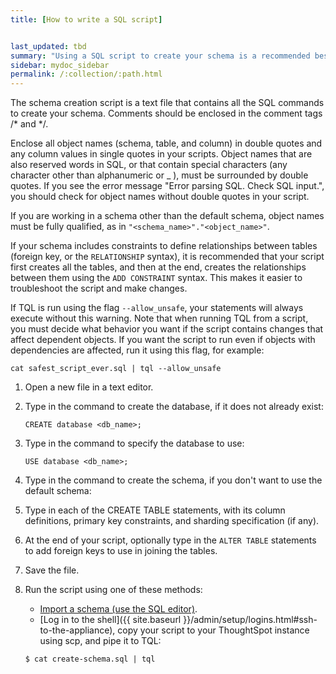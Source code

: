 ```yaml
---
title: [How to write a SQL script]


last_updated: tbd
summary: "Using a SQL script to create your schema is a recommended best practice. This makes it easier to adjust the schema definitions and recreate the schema quickly, if needed."
sidebar: mydoc_sidebar
permalink: /:collection/:path.html
---
```

The schema creation script is a text file that contains all the SQL commands to create your schema. Comments should be enclosed in the comment tags /\* and \*/.

Enclose all object names (schema, table, and column) in double quotes and any column values in single quotes in your scripts. Object names that are also reserved words in SQL, or that contain special characters (any character other than alphanumeric or _ ), must be surrounded by double quotes. If you see the error message "Error parsing SQL. Check SQL input.", you should check for object names without double quotes in your script.

If you are working in a schema other than the default schema, object names must be fully qualified, as in `"<schema_name>"."<object_name>"`.

If your schema includes constraints to define relationships between tables (foreign key, or the `RELATIONSHIP` syntax), it is recommended that your script first creates all the tables, and then at the end, creates the relationships between them using the `ADD CONSTRAINT` syntax. This makes it easier to troubleshoot the script and make changes.

If TQL is run using the flag `--allow_unsafe`, your statements will always execute without this warning. Note that when running TQL from a script, you must decide what behavior you want if the script contains changes that affect dependent objects. If you want the script to run even if objects with dependencies are affected, run it using this flag, for example:

```
cat safest_script_ever.sql | tql --allow_unsafe
```

1. Open a new file in a text editor.
2. Type in the command to create the database, if it does not already exist:

    ```
    CREATE database <db_name>;
    ```

3. Type in the command to specify the database to use:

    ```
    USE database <db_name>;
    ```

4. Type in the command to create the schema, if you don't want to use the default schema:
5. Type in each of the CREATE TABLE statements, with its column definitions, primary key constraints, and sharding specification (if any).
6. At the end of your script, optionally type in the `ALTER TABLE` statements to add foreign keys to use in joining the tables.
7. Save the file.
8. Run the script using one of these methods:

    -   [Import a schema (use the SQL editor)](upload-sql-script.html#).
    -   [Log in to the shell]({{ site.baseurl }}/admin/setup/logins.html#ssh-to-the-appliance), copy your script to your ThoughtSpot instance using scp, and pipe it to TQL:
    ```
    $ cat create-schema.sql | tql
    ```

